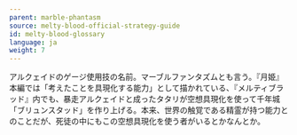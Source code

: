 ```yaml
---
parent: marble-phantasm
source: melty-blood-official-strategy-guide
id: melty-blood-glossary
language: ja
weight: 7
---
```


アルクェイドのゲージ使用技の名前。マーブルファンタズムとも言う。『月姫』本編では「考えたことを具現化する能力」として描かれている、『メルティブラッド』内でも、暴走アルクェイドと成ったタタリが空想具現化を使って千年城「ブリュンスタッド」を作り上げる。本来、世界の触覚である精霊が持つ能力とのことだが、死徒の中にもこの空想具現化を使う者がいるとかなんとか。
